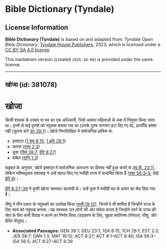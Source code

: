 # Bible Dictionary (Tyndale)

## License Information

**Bible Dictionary (Tyndale)** is based on and adapted from: _Tyndale Open Bible Dictionary_, [Tyndale House Publishers](https://tyndaleopenresources.com/), 2023, which is licensed under a [CC BY-SA 4.0 license](https://creativecommons.org/licenses/by-sa/4.0/legalcode.en).

This markdown version (created `2025-10-06`) is provided under the same license.



--------------------------------

## खोजा (id: 381078)

खोजा
====

किसी शासक के दरबार या घर का एक अधिकारी, जिसे अक्सर महिलाओं के कक्ष में नियुक्त किया जाता था। इनमें से कई पुरुषों को नपुंसक बनाया गया था (उनके पुरुष जननांग हटा दिए गए थे), हालाँकि हमेशा नहीं (तुलना करें [उत 39:1](https://ref.ly/Gen39:1))। खोजे निम्नलिखित में सार्वजनिक हाकिम थे:

* इस्राएल ([1 शमू 8:15](https://ref.ly/1Sam8:15); [1 इति 28:1](https://ref.ly/1Chr28:1))
* फारस ([एस्त 2:3](https://ref.ly/Esth2:3))
* कूश ([यिर्म 38:7](https://ref.ly/Jer38:7); [प्रेरि 8:27](https://ref.ly/Acts8:27))
* बाबेल ([दानि 1:3](https://ref.ly/Dan1:3))

बाइबल के अनुसार, खोजे इस्राएल में सार्वजनिक आराधना का हिस्सा नहीं हुआ करते थे ([व्य.वि. 23:1](https://ref.ly/Deut23:1)), लेकिन भविष्यद्वक्ता यशायाह ने उन्हें बहाल किए गए मसीही राज्य में सन्दर्भित किया हैं ([यशा 56:3–5](https://ref.ly/Isa56:3-Isa56:5); देखें [प्रेरि 8](https://ref.ly/Acts8:1-Acts8:40))।

[प्रेरि 8:27–39](https://ref.ly/Acts8:27-Acts8:39) में कूशी खोजा सम्भवतः खजांची थे। उन्हें कूश में मसीही मत के प्रसार का श्रेय दिया गया है।

यीशु ने तीन प्रकार के नपुंसकों का उल्लेख किया ([मत्ती 19:12](https://ref.ly/Matt19:12)), जिनमें वे भी शामिल हैं जिन्होंने राज्य के लिए स्वयं को नपुंसक बनाया। यह सम्भवतः उन लोगों की ओर संकेत करता है जिन्होंने स्वर्ग के राज्य की सेवा के लिए कभी विवाह न करने का निर्णय लिया (उदाहरण के लिए, यूहन्ना बपतिस्मा देनेवाला, यीशु, और प्रेरित पौलुस)।

* **Associated Passages:** GEN 39:1; DEU 23:1; 1SA 8:15; 1CH 28:1; EST 2:3; JER 38:7; DAN 1:3; MAT 19:12; ACT 8:27; ACT 8:1–ACT 8:40; ISA 56:3–ISA 56:5; ACT 8:27–ACT 8:39

